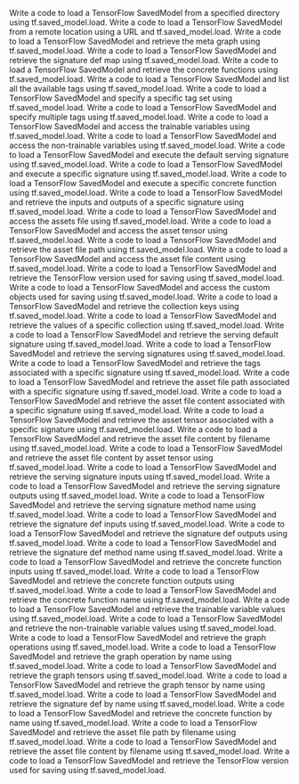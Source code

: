 Write a code to load a TensorFlow SavedModel from a specified directory using tf.saved_model.load.
Write a code to load a TensorFlow SavedModel from a remote location using a URL and tf.saved_model.load.
Write a code to load a TensorFlow SavedModel and retrieve the meta graph using tf.saved_model.load.
Write a code to load a TensorFlow SavedModel and retrieve the signature def map using tf.saved_model.load.
Write a code to load a TensorFlow SavedModel and retrieve the concrete functions using tf.saved_model.load.
Write a code to load a TensorFlow SavedModel and list all the available tags using tf.saved_model.load.
Write a code to load a TensorFlow SavedModel and specify a specific tag set using tf.saved_model.load.
Write a code to load a TensorFlow SavedModel and specify multiple tags using tf.saved_model.load.
Write a code to load a TensorFlow SavedModel and access the trainable variables using tf.saved_model.load.
Write a code to load a TensorFlow SavedModel and access the non-trainable variables using tf.saved_model.load.
Write a code to load a TensorFlow SavedModel and execute the default serving signature using tf.saved_model.load.
Write a code to load a TensorFlow SavedModel and execute a specific signature using tf.saved_model.load.
Write a code to load a TensorFlow SavedModel and execute a specific concrete function using tf.saved_model.load.
Write a code to load a TensorFlow SavedModel and retrieve the inputs and outputs of a specific signature using tf.saved_model.load.
Write a code to load a TensorFlow SavedModel and access the assets file using tf.saved_model.load.
Write a code to load a TensorFlow SavedModel and access the asset tensor using tf.saved_model.load.
Write a code to load a TensorFlow SavedModel and retrieve the asset file path using tf.saved_model.load.
Write a code to load a TensorFlow SavedModel and access the asset file content using tf.saved_model.load.
Write a code to load a TensorFlow SavedModel and retrieve the TensorFlow version used for saving using tf.saved_model.load.
Write a code to load a TensorFlow SavedModel and access the custom objects used for saving using tf.saved_model.load.
Write a code to load a TensorFlow SavedModel and retrieve the collection keys using tf.saved_model.load.
Write a code to load a TensorFlow SavedModel and retrieve the values of a specific collection using tf.saved_model.load.
Write a code to load a TensorFlow SavedModel and retrieve the serving default signature using tf.saved_model.load.
Write a code to load a TensorFlow SavedModel and retrieve the serving signatures using tf.saved_model.load.
Write a code to load a TensorFlow SavedModel and retrieve the tags associated with a specific signature using tf.saved_model.load.
Write a code to load a TensorFlow SavedModel and retrieve the asset file path associated with a specific signature using tf.saved_model.load.
Write a code to load a TensorFlow SavedModel and retrieve the asset file content associated with a specific signature using tf.saved_model.load.
Write a code to load a TensorFlow SavedModel and retrieve the asset tensor associated with a specific signature using tf.saved_model.load.
Write a code to load a TensorFlow SavedModel and retrieve the asset file content by filename using tf.saved_model.load.
Write a code to load a TensorFlow SavedModel and retrieve the asset file content by asset tensor using tf.saved_model.load.
Write a code to load a TensorFlow SavedModel and retrieve the serving signature inputs using tf.saved_model.load.
Write a code to load a TensorFlow SavedModel and retrieve the serving signature outputs using tf.saved_model.load.
Write a code to load a TensorFlow SavedModel and retrieve the serving signature method name using tf.saved_model.load.
Write a code to load a TensorFlow SavedModel and retrieve the signature def inputs using tf.saved_model.load.
Write a code to load a TensorFlow SavedModel and retrieve the signature def outputs using tf.saved_model.load.
Write a code to load a TensorFlow SavedModel and retrieve the signature def method name using tf.saved_model.load.
Write a code to load a TensorFlow SavedModel and retrieve the concrete function inputs using tf.saved_model.load.
Write a code to load a TensorFlow SavedModel and retrieve the concrete function outputs using tf.saved_model.load.
Write a code to load a TensorFlow SavedModel and retrieve the concrete function name using tf.saved_model.load.
Write a code to load a TensorFlow SavedModel and retrieve the trainable variable values using tf.saved_model.load.
Write a code to load a TensorFlow SavedModel and retrieve the non-trainable variable values using tf.saved_model.load.
Write a code to load a TensorFlow SavedModel and retrieve the graph operations using tf.saved_model.load.
Write a code to load a TensorFlow SavedModel and retrieve the graph operation by name using tf.saved_model.load.
Write a code to load a TensorFlow SavedModel and retrieve the graph tensors using tf.saved_model.load.
Write a code to load a TensorFlow SavedModel and retrieve the graph tensor by name using tf.saved_model.load.
Write a code to load a TensorFlow SavedModel and retrieve the signature def by name using tf.saved_model.load.
Write a code to load a TensorFlow SavedModel and retrieve the concrete function by name using tf.saved_model.load.
Write a code to load a TensorFlow SavedModel and retrieve the asset file path by filename using tf.saved_model.load.
Write a code to load a TensorFlow SavedModel and retrieve the asset file content by filename using tf.saved_model.load.
Write a code to load a TensorFlow SavedModel and retrieve the TensorFlow version used for saving using tf.saved_model.load.